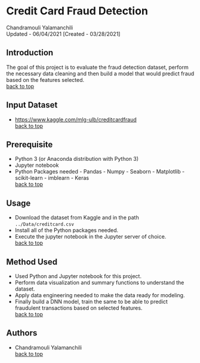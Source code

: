 # <a name="top">Credit Card Fraud Detection</a>
Chandramouli Yalamanchili  
Updated - 06/04/2021 [Created - 03/28/2021]

## Introduction
The goal of this project is to evaluate the fraud detection dataset, perform the necessary data cleaning and then build a model that would predict fraud based on the features selected.  
[back to top](#top)

## Input Dataset
- https://www.kaggle.com/mlg-ulb/creditcardfraud  
[back to top](#top)

## Prerequisite
- Python 3 (or Anaconda distribution with Python 3)
- Jupyter notebook
- Python Packages needed
        - Pandas
        - Numpy
        - Seaborn
        - Matplotlib
        - scikit-learn
        - imblearn
        - Keras  
[back to top](#top)

## Usage
- Download the dataset from Kaggle and in the path `../Data/creditcard.csv`
- Install all of the Python packages needed.
- Execute the jupyter notebook in the Jupyter server of choice.  
[back to top](#top)

## Method Used
- Used Python and Jupyter notebook for this project.
- Perform data visualization and summary functions to understand the dataset.
- Apply data engineering needed to make the data ready for modeling.
- Finally build a DNN model, train the same to be able to predict fraudulent transactions based on selected features.  
[back to top](#top)

## Authors
- Chandramouli Yalamanchili  
[back to top](#top)